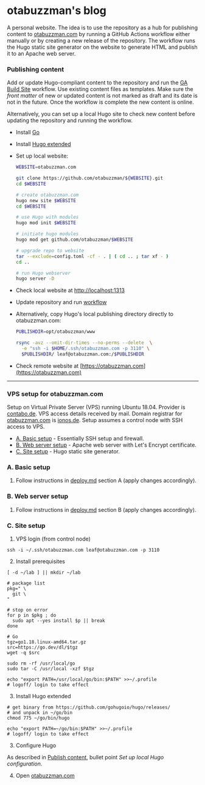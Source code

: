 # otabuzzman's blog
A personal website. The idea is to use the repository as a hub for publishing content to [otabuzzman.com](https://otabuzzman.com) by running a GitHub Actions workflow either manually or by creating a new release of the repository. The workflow runs the Hugo static site generator on the website to generate HTML and publish it to an Apache web server.

### Publishing content

Add or update Hugo-compliant content to the repository and run the [GA Build Site](https://github.com/otabuzzman/otabuzzman.com/actions/workflows/ga-build-site.yml) workflow. Use existing content files as templates. Make sure the _front matter_ of new or updated content is not marked as draft and its date is not in the future. Once the workflow is complete the new content is online.

Alternatively, you can set up a local Hugo site to check new content before updating the repository and running the workflow.

- Install [Go](https://golang.org/doc/install)
- Install [Hugo extended](https://github.com/gohugoio/hugo/releases/tag/v0.111.3)

- Set up local website:

  ```bash
  WEBSITE=otabuzzman.com
  
  git clone https://github.com/otabuzzman/${WEBSITE}.git
  cd $WEBSITE
  
  # create otabuzzman.com
  hugo new site $WEBSITE
  cd $WEBSITE
  
  # use Hugo with modules
  hugo mod init $WEBSITE
  
  # initiate hugo modules
  hugo mod get github.com/otabuzzman/$WEBSITE
  
  # upgrade repo to website
  tar --exclude=config.toml -cf - . | ( cd .. ; tar xf - )
  cd ..
  
  # run Hugo webserver
  hugo server -D
  ```

- Check local website at [http://localhost:1313](http://localhost:1313)

- Update repository and run [workflow](https://github.com/otabuzzman/otabuzzman.com/actions/workflows/ga-build-site.yml)
- Alternatively, copy Hugo's local publishing directory directly to otabuzzman.com:

  ```bash
  PUBLISHDIR=opt/otabuzzman/www
  
  rsync -avz --omit-dir-times --no-perms --delete  \
    -e "ssh -i $HOME/.ssh/otabuzzman.com -p 3110" \
    $PUBLISHDIR/ leaf@otabuzzman.com:/$PUBLISHDIR
  ```

- Check remote website at [https://otabuzzman.com](https://otabuzzman.com)

---

### VPS setup for otabuzzman.com
Setup on Virtual Private Server (VPS) running Ubuntu 18.04. Provider is [contabo.de](https://contabo.de/). VPS access details received by mail. Domain registrar for [otabuzzman.com](https://www.whois.com/whois/otabuzzman.com) is [ionos.de](https://www.ionos.de/). Setup assumes a control node with SSH access to VPS.

* [A. Basic setup](#A-Basic-setup) - Essentially SSH setup and firewall.<br>
* [B. Web server setup](#B-Web-server-setup) - Apache web server with Let's Encrypt certificate.
* [C. Site setup](#C-Site-setup) - Hugo static site generator.

### A. Basic setup

1. Follow instructions in [deploy.md](https://github.com/otabuzzman/chartacaeli-web/blob/master/deploy.md#A-Basic-setup) section A (apply changes accordingly).

### B. Web server setup

1. Follow instructions in [deploy.md](https://github.com/otabuzzman/chartacaeli-web/blob/master/deploy.md#B-Web-server-setup) section B (apply changes accordingly).

### C. Site setup

1. VPS login (from control node)

  ```
  ssh -i ~/.ssh/otabuzzman.com leaf@otabuzzman.com -p 3110
  ```

2. Install prerequisites

  ```
  [ -d ~/lab ] || mkdir ~/lab

  # package list
  pkg=" \
    git \
  "

  # stop on error
  for p in $pkg ; do
    sudo apt --yes install $p || break
  done

  # Go
  tgz=go1.18.linux-amd64.tar.gz
  src=https://go.dev/dl/$tgz
  wget -q $src

  sudo rm -rf /usr/local/go
  sudo tar -C /usr/local -xzf $tgz

  echo "export PATH=/usr/local/go/bin:$PATH" >>~/.profile
  # logoff/ login to take effect
  ```

3. Install Hugo extended

  ```
  # get binary from https://github.com/gohugoio/hugo/releases/
  # and unpack in ~/go/bin
  chmod 775 ~/go/bin/hugo

  echo "export PATH=~/go/bin:$PATH" >>~/.profile
  # logoff/ login to take effect
  ```

3. Configure Hugo

  As described in [Publish content](#Publish-content), bullet point _Set up local Hugo configuration_.

4. Open [otabuzzman.com](https://otabuzzman.com)
